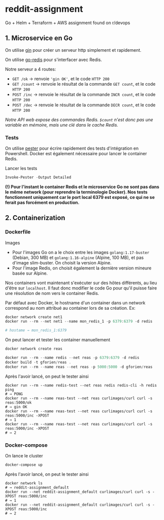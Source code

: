 # reddit-assignment
Go + Helm + Terraform + AWS assignment found on r/devops


## 1. Microservice en Go

On utilise [gin](https://github.com/gin-gonic/gin) pour créer un serveur http simplement
et rapidement.

On utilise [go-redis](https://github.com/go-redis/redis) pour s'interfacer avec Redis.

Notre serveur a 4 routes:
- `GET /ok` → renvoie `'gin OK'`, et le code `HTTP 200`
- `GET /count` → renvoie le résultat de la commande `GET count`, et le code `HTTP 200`
- `POST /inc`  → renvoie le résultat de la commande `INCR count`, et le code `HTTP 200`
- `POST /dec`  → renvoie le résultat de la commande `DECR count`, et le code `HTTP 200`

*Notre API web expose des commandes Redis.
`$count` n'est donc pas une variable en mémoire, mais une clé dans le cache Redis.*

### Tests
On utilise [pester](https://github.com/pester/Pester) pour écrire rapidement des tests
d'intégration en Powershell. Docker est également nécessaire pour lancer le container Redis.

Lancer les tests
```powershell
Invoke-Pester -Output Detailed
```

**(!) Pour l'instant le container Redis et le microservice Go ne sont pas dans le même network
(pour reprendre la terminologie Docker). Nos tests fonctionnent uniquement car le port
local 6379 est exposé, ce qui ne se ferait pas forcément en production.**


## 2. Containerization

### Dockerfile
Images
- Pour l'images Go on a le choix entre les images `golang:1.17-buster` (Debian, 300 MB)
  et `golang:1.16-alpine` (Alpine, 100 MB), et pas d'image slim-buster. On choisit la 
  version Alpine.
- Pour l'image Redis, on choisit également la dernière version mineure basée sur Alpine.

Nos containers vont maintenant s'exécuter sur des hôtes différents, au lieu d'être sur
`localhost`. Il faut donc modifier le code Go pour qu'il puisse faire une résolution de
nom vers le container Redis.

Par défaut avec Docker, le hostname d'un container dans un network correspond au nom
attribué au container lors de sa création. Ex:
```powershell
docker network create net1
docker run --rm --net net1 --name mon_redis_1 -p 6379:6379 -d redis

# hostame → mon_redis_1:6379
```

On peut lancer et tester les container manuellement
```powershell
docker network create reas

docker run --rm --name redis --net reas -p 6379:6379 -d redis
docker build -t gforien/reas .
docker run --rm --name reas --net reas -p 5000:5000 -d gforien/reas
```

Après l'avoir lancé, on peut le tester ainsi
```
docker run --rm --name redis-test --net reas redis redis-cli -h redis ping
# → PONG
docker run --rm --name reas-test --net reas curlimages/curl curl -s reas:5000/ok
# → gin OK
docker run --rm --name reas-test --net reas curlimages/curl curl -s reas:5000/inc -XPOST
# → 1
docker run --rm --name reas-test --net reas curlimages/curl curl -s reas:5000/inc -XPOST
# → 2
```

### Docker-compose

On lance le cluster
```powershell
docker-compose up
```

Après l'avoir lancé, on peut le tester ainsi
```
docker network ls
# → reddit-assignment_default
docker run --net reddit-assignment_default curlimages/curl curl -s -XPOST reas:5000/inc
# → 1
docker run --net reddit-assignment_default curlimages/curl curl -s -XPOST reas:5000/inc
# → 2
```